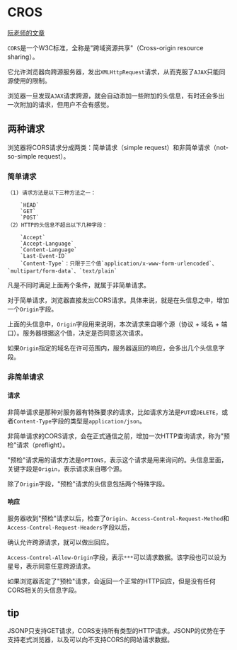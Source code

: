 # CROS

[阮老师的文章](http://www.ruanyifeng.com/blog/2016/04/cors.html)

`CORS`是一个W3C标准，全称是"跨域资源共享"（Cross-origin resource sharing）。

它允许浏览器向跨源服务器，发出`XMLHttpRequest`请求，从而克服了`AJAX`只能同源使用的限制。

浏览器一旦发现`AJAX`请求跨源，就会自动添加一些附加的头信息，有时还会多出一次附加的请求，但用户不会有感觉。

## 两种请求

浏览器将CORS请求分成两类：简单请求（simple request）和非简单请求（not-so-simple request）。

### 简单请求

```
（1) 请求方法是以下三种方法之一：

    `HEAD`
    `GET`
    `POST`
（2）HTTP的头信息不超出以下几种字段：

    `Accept`
    `Accept-Language`
    `Content-Language`
    `Last-Event-ID`
    `Content-Type`：只限于三个值`application/x-www-form-urlencoded`、`multipart/form-data`、`text/plain`
```

凡是不同时满足上面两个条件，就属于非简单请求。

对于简单请求，浏览器直接发出CORS请求。具体来说，就是在头信息之中，增加一个`Origin`字段。

上面的头信息中，`Origin`字段用来说明，本次请求来自哪个源（协议 + 域名 + 端口）。服务器根据这个值，决定是否同意这次请求。

如果`Origin`指定的域名在许可范围内，服务器返回的响应，会多出几个头信息字段。

### 非简单请求

#### 请求

非简单请求是那种对服务器有特殊要求的请求，比如请求方法是`PUT`或`DELETE`，或者`Content-Type`字段的类型是`application/json`。

非简单请求的CORS请求，会在正式通信之前，增加一次HTTP查询请求，称为"预检"请求（preflight）。

"预检"请求用的请求方法是`OPTIONS`，表示这个请求是用来询问的。头信息里面，关键字段是`Origin`，表示请求来自哪个源。

除了`Origin`字段，"预检"请求的头信息包括两个特殊字段。

#### 响应

服务器收到"预检"请求以后，检查了`Origin`、`Access-Control-Request-Method`和`Access-Control-Request-Headers`字段以后，

确认允许跨源请求，就可以做出回应。

`Access-Control-Allow-Origin`字段，表示`***`可以请求数据。该字段也可以设为星号，表示同意任意跨源请求。

如果浏览器否定了"预检"请求，会返回一个正常的HTTP回应，但是没有任何CORS相关的头信息字段。

## tip

JSONP只支持GET请求，CORS支持所有类型的HTTP请求。JSONP的优势在于支持老式浏览器，以及可以向不支持CORS的网站请求数据。
